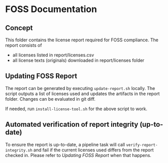 # FOSS Documentation

## Concept

This folder contains the license report required for FOSS compliance.
The report consists of

- all licenses listed in report/licenses.csv
- all license texts (originals) downloaded in report/licenses folder

## Updating FOSS Report

The report can be generated by executing `update-report.sh` locally.
The script outputs a list of licenses used and updates the artifacts in
the report folder. Changes can be evaluated in git diff.

If needed, run `install-license-tool.sh` for the above script to work.

## Automated verification of report integrity (up-to-date)

To ensure the report is up-to-date, a pipeline task will call
`verify-report-integrity.sh` and fail if the current licenses used
differs from the report checked in. Please refer to _Updating FOSS Report_
when that happens.
